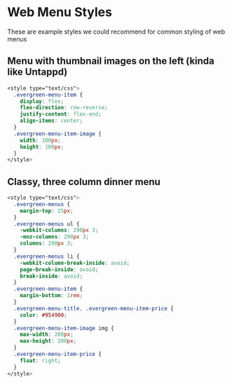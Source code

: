 # Web Menu Styles

These are example styles we could recommend for common styling of web menus

## Menu with thumbnail images on the left (kinda like Untappd)

```css
<style type="text/css">
  .evergreen-menu-item {
    display: flex;
    flex-direction: row-reverse;
    justify-content: flex-end;
    align-items: center;
  }
  .evergreen-menu-item-image {
    width: 100px;
    height: 100px;
  }
</style>
```

## Classy, three column dinner menu

```css
<style type="text/css">
  .evergreen-menus {
    margin-top: 25px;
  }
  .evergreen-menus ul {
    -webkit-columns: 290px 3;
    -moz-columns: 290px 3;
    columns: 290px 3;
  }
  .evergreen-menus li {
    -webkit-column-break-inside: avoid;
    page-break-inside: avoid;
    break-inside: avoid;
  }
  .evergreen-menu-item {
    margin-bottom: 1rem;
  }
  .evergreen-menu-title, .evergreen-menu-item-price {
    color: #954900;
  }
  .evergreen-menu-item-image img {
    max-width: 200px;
    max-height: 200px;
  }
  .evergreen-menu-item-price {
    float: right;
  }
</style>
```
